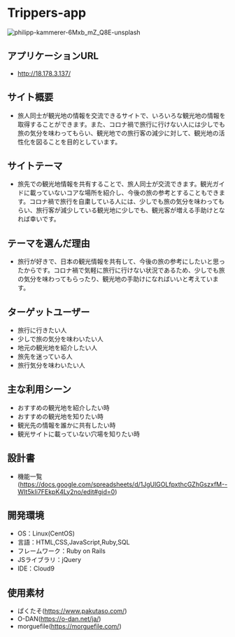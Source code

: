 # Trippers-app
![philipp-kammerer-6Mxb_mZ_Q8E-unsplash](https://user-images.githubusercontent.com/78341294/113255237-8d040280-9302-11eb-8fe1-c6c645d65f85.jpg)

## アプリケーションURL

* http://18.178.3.137/

## サイト概要

* 旅人同士が観光地の情報を交流できるサイトで、いろいろな観光地の情報を取得することができます。また、コロナ禍で旅行に行けない人には少しでも旅の気分を味わってもらい、観光地での旅行客の減少に対して、観光地の活性化を図ることを目的としています。


## サイトテーマ

* 旅先での観光地情報を共有することで、旅人同士が交流できます。観光ガイドに載っていないコアな場所を紹介し、今後の旅の参考とすることもできます。コロナ禍で旅行を自粛している人には、少しでも旅の気分を味わってもらい、旅行客が減少している観光地に少しでも、観光客が増える手助けとなれば幸いです。


## テーマを選んだ理由
* 旅行が好きで、日本の観光情報を共有して、今後の旅の参考にしたいと思ったからです。コロナ禍で気軽に旅行に行けない状況であるため、少しでも旅の気分を味わってもらったり、観光地の手助けになればいいと考えています。


## ターゲットユーザー

* 旅行に行きたい人
* 少しで旅の気分を味わいたい人
* 地元の観光地を紹介したい人
* 旅先を迷っている人
* 旅行気分を味わいたい人


## 主な利用シーン

* おすすめの観光地を紹介したい時
* おすすめの観光地を知りたい時
* 観光先の情報を誰かに共有したい時
* 観光サイトに載っていない穴場を知りたい時


## 設計書
* 機能一覧
(https://docs.google.com/spreadsheets/d/1JgUlGOLfpxthcGZhGszxfM--WIt5kIi7FEkpK4Ly2no/edit#gid=0)


## 開発環境
* OS：Linux(CentOS)
* 言語：HTML,CSS,JavaScript,Ruby,SQL
* フレームワーク：Ruby on Rails
* JSライブラリ：jQuery
* IDE：Cloud9


## 使用素材
* ぱくたそ(https://www.pakutaso.com/)
* O-DAN(https://o-dan.net/ja/)
* morguefile(https://morguefile.com/)
